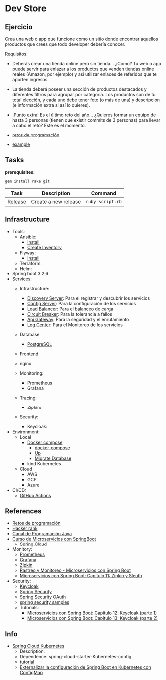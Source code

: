 # Dev Store

## Ejercicio

 Crea una web o app que funcione como un sitio donde encontrar aquellos productos
 que crees que todo developer debería conocer.

 Requisitos:

- Deberás crear una tienda online pero sin tienda... ¿Cómo? Tu web o app puede
   servir para enlazar a los productos que venden tiendas online reales (Amazon, por ejemplo)
   y así utilizar enlaces de referidos que te aporten ingresos.
- La tienda deberá poseer una sección de productos destacados y diferentes filtros
   para agrupar por categoría. Los productos son de tu total elección, y cada uno
   debe tener foto (o más de una) y descripción (e información extra si así lo quieres).

- ¡Punto extra! Es el último reto del año... ¿Quieres formar un equipo de hasta
   3 personas (tienen que existir commits de 3 personas) para llevar a cabo el reto?
   Este es el momento.

- [retos de programación](https://retosdeprogramacion.com/proyectos/)
- [example](https://github.com/sguerra/devarmor)

## Tasks

**prerequisites:**

```shell
gem install rake git
```

| Task      | Description                                 | Command               |
|-----------|---------------------------------------------|-----------------------|
| Release   | Create a new release                        | `ruby script.rb`      |

## Infrastructure

- Tools:
  - Ansible:
    - [Install](./tools/ansible/README.md#install)
    - [Create Inventory](./tools/ansible/inventory.ini)
  - Flyway:
    - [Install](./tools/flyway/README.md#install)
  - Terraform:
  - Helm:
- Spring boot 3.2.6
- Services:
  - Infrastructure:
    - [Discovery Server](./services/discovery-service/README.md): Para el registrar y descubrir los servicios
    - [Config Server](./services/config-service/README.md): Para la configuración de los servicios
    - [Load Balancer](./services/load-balancer/README.md): Para el balanceo de carga
    - [Circuit Breaker](./services/circuit-breaker/README.md): Para la tolerancia a fallos
    - [Api Gateway](./services/gateway-service/README.md): Para la seguridad y el enrutamiento
    - [Log Center](./services/log-center/README.md): Para el Monitoreo de los servicios

  - Database
    - [PostgreSQL](./services/database/postgresql/README.md)
  - Frontend
  - nginx
  - Monitoring:
    - Prometheus
    - Grafana
  - Tracing:  
    - Zipkin:
  - Security:
    - Keycloak:
- Environment:
  - Local
    - [Docker compose](./services/local/docker-compose/README.md)
      - [docker-compose](./services/local/docker-compose/docker-compose.yaml)
      - [Up](./services/local/docker-compose/README.md#up)
      - [Migrate Database](./services/local/docker-compose/README.md#migrate-database)
    - kind Kubernetes
  - Cloud
    - AWS
    - GCP
    - Azure
- CI/CD:
  - [GitHub Actions](./.github/workflows/README.md)

## References

- [Retos de programación](https://retosdeprogramacion.com/ejercicios/)
- [Hacker rank](https://www.hackerrank.com/dashboard?h_r=hrw&h_l=confirmation_email&utm_source=hrw&utm_campaign=confirmation_domains&utm_medium=email)
- [Canal de Programación Java](https://www.youtube.com/@luigicode1480/videos)
- [Curso de Microservicios con SpringBoot](https://www.youtube.com/watch?v=80zkdQJ2y4c&list=PLxy6jHplP3Hi_W8iuYSbAeeMfaTZt49PW)
  - [Spring Cloud](https://www.youtube.com/watch?v=80zkdQJ2y4c&list=PLxy6jHplP3Hi_W8iuYSbAeeMfaTZt49PW)
- Monitory:
  - [Prometheus](https://prometheus.io/)
  - [Grafana](https://grafana.com/)
  - [Zipkin](https://zipkin.io/)
  - [Rastreo y Monitoreo - Microservicios con Spring Boot](https://youtube.com/watch?v=doGYvlvmN6s)
  - [Microservicios con Spring Boot: Capítulo 11: Zipkin y Sleuth](https://www.youtube.com/watch?v=wF98ikyyKEI)
- Security:
  - [Keycloak](https://www.keycloak.org/)
  - [Spring Security](https://spring.io/projects/spring-security)
  - [Spring Security OAuth](https://spring.io/projects/spring-security-oauth)
  - [spring security samples](https://github.com/spring-projects/spring-security-samples)
  - Tutorials:
    - [Microservicios con Spring Boot: Capítulo 12: Keycloak (parte 1)](https://www.youtube.com/watch?v=uzou3vdmu9Q)
    - [Microservicios con Spring Boot: Capítulo 13: Keycloak (parte 2)](https://www.youtube.com/watch?v=EYIBO1TOSaE)

## Info

- [Spring Cloud Kubernetes](https://docs.spring.io/spring-cloud-kubernetes/reference/getting-started.html)
  - Description:
  - Dependence: spring-cloud-starter-Kubernetes-config
  - [tutorial](https://refactorizando.com/microservicios-spring-cloud-kubernetes/)
  - [Externalizar la configuración de Spring Boot en Kubernetes con ConfigMap](https://refactorizando.com/externalizar-configuracion-spring-boot-kubernetes-configmap/)
